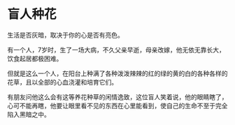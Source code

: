 # 盲人种花

生活是否灰暗，取决于你的心是否有亮色。 

有一个人，7岁时，生了一场大病，不久父亲早逝，母亲改嫁，他无依无靠长大，饮食起居都极困难。 

但就是这么一个人，在阳台上种满了各种泼泼辣辣的红的绿的黄的白的各种各样的花草，且以全部的心血浇灌和培育它们。 

有朋友问他这么会有这等养花种草的闲情逸致，这位盲人笑着说，他的眼睛瞎了，心可不能再瞎，他要让眼里看不见的东西在心里能看到，使自己的生命不至于完全陷入黑暗之中。
 